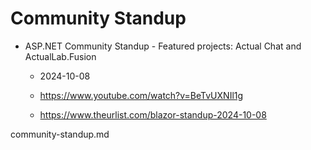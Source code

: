 # Community Standup

*   ASP.NET Community Standup - Featured projects: Actual Chat and ActualLab.Fusion

    *   2024-10-08
    
    *   https://www.youtube.com/watch?v=BeTvUXNIl1g

    *   https://www.theurlist.com/blazor-standup-2024-10-08

community-standup.md